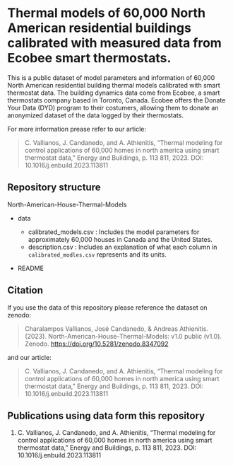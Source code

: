 # Thermal models of 60,000 North American residential buildings calibrated with measured data from Ecobee smart thermostats.

This is a public dataset of model parameters and information of 60,000 North American residential building thermal models calibrated with smart thermostat data. The building dynamics data come from Ecobee, a smart thermostats company based in Toronto, Canada. Ecobee offers the Donate Your Data (DYD) program to their costumers, allowing them to donate an anonymized dataset of the data logged by their thermostats.

For more information prease refer to our article:
> C. Vallianos, J. Candanedo, and A. Athienitis, “Thermal modeling for control applications of 60,000 homes in north america using smart thermostat data,” Energy and Buildings, p. 113 811, 2023. DOI: 10.1016/j.enbuild.2023.113811

## Repository structure

 North-American-House-Thermal-Models 
* data
  * calibrated_models.csv : Includes the model parameters for approximately 60,000 houses in Canada and the United States.
  * description.csv       : Includes an explanation of what each column in `calibrated_modles.csv` represents and its units.

* README

## Citation

If you use the data of this repository please reference the dataset on zenodo:
> Charalampos Vallianos, José Candanedo, & Andreas Athienitis. (2023). North-American-House-Thermal-Models: v1.0 public (v1.0). Zenodo. https://doi.org/10.5281/zenodo.8347092

and our article:
> C. Vallianos, J. Candanedo, and A. Athienitis, “Thermal modeling for control applications of 60,000 homes in north america using smart thermostat data,” Energy and Buildings, p. 113 811, 2023. DOI: 10.1016/j.enbuild.2023.113811

## Publications using data form this repository

1. C. Vallianos, J. Candanedo, and A. Athienitis, “Thermal modeling for control applications of 60,000 homes in north america using smart thermostat data,” Energy and Buildings, p. 113 811, 2023. DOI: 10.1016/j.enbuild.2023.113811
